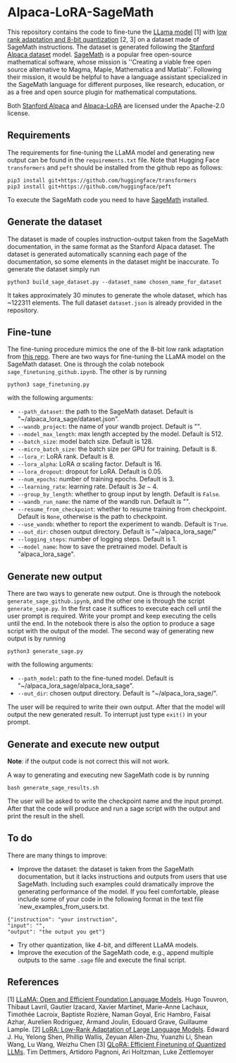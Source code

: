 # Alpaca-LoRA-SageMath

This repository contains the code to fine-tune the [LLama model](https://huggingface.co/docs/transformers/main/en/model_doc/llama) [1] with [low rank adaptation and 8-bit quantization](https://github.com/tloen/alpaca-lora) [2, 3] on a dataset made of SageMath instructions. The dataset is generated following the [Stanford Alpaca dataset](https://github.com/tatsu-lab/stanford_alpaca) model. [SageMath](https://www.sagemath.org/) is a popular free open-source mathematical software, whose mission is ''Creating a viable free open source alternative to Magma, Maple, Mathematica and Matlab''. Following their mission, it would be helpful to have a language assistant specialized in the SageMath language for different purposes, like research, education, or as a free and open source plugin for mathematical computations.

Both [Stanford Alpaca](https://github.com/tatsu-lab/stanford_alpaca) and [Alpaca-LoRA](https://github.com/tloen/alpaca-lora) are licensed under the Apache-2.0 license.

## Requirements
The requirements for fine-tuning the LLaMA model and generating new output can be found in the `requirements.txt` file. Note that Hugging Face `transformers` and `peft` should be installed from the github repo as follows:
```
pip3 install git+https://github.com/huggingface/transformers
pip3 install git+https://github.com/huggingface/peft
```

To execute the SageMath code you need to have [SageMath](https://www.sagemath.org/) installed.

## Generate the dataset
The dataset is made of couples instruction-output taken from the SageMath documentation, in the same format as the Stanford Alpaca dataset. The dataset is generated automatically scanning each page of the documentation, so some elements in the dataset might be inaccurate. To generate the dataset simply run 

```
python3 build_sage_dataset.py --dataset_name chosen_name_for_dataset
```
It takes approximately 30 minutes to generate the whole dataset, which has ~122311 elements. The full dataset `dataset.json` is already provided in the repository.

## Fine-tune
The fine-tuning procedure mimics the one of the 8-bit low rank adaptation from [this repo](https://github.com/tloen/alpaca-lora).
There are two ways for fine-tuning the LLaMA model on the SageMath dataset. One is through the colab notebook `sage_finetuning_github.ipynb`. The other is by running 
```
python3 sage_finetuning.py
```
with the following arguments:
- `--path_dataset`: the path to the SageMath dataset. Default is "~/alpaca_lora_sage/dataset.json".
- `--wandb_project`: the name of your wandb project. Default is "".
- `--model_max_length`: max length accepted by the model. Default is $512$.
-	`--batch_size`: model batch size. Default is $128$.
-	`--micro_batch_size`: the batch size per GPU for training. Default is $8$. 
-	`--lora_r`: LoRA rank. Default is $8$.
-	`--lora_alpha`: LoRA $\alpha$ scaling factor. Default is $16$.
-	`--lora_dropout`: dropout for LoRA. Default is $0.05$.
-	`--num_epochs`: number of training epochs. Default is $3$.
- `--learning_rate`: learning rate. Default is $3e-4$.
-	`--group_by_length`: whether to group input by length. Default is `False`.
-	`--wandb_run_name`: the name of the wandb run. Default is "".
-	`--resume_from_checkpoint`: whether to resume training from checkpoint. Default is `None`, otherwise is the path to checkpoint.
-	`--use_wandb`: whether to report the experiment to wandb. Default is `True`.
-	`--out_dir`: chosen output directory. Default is "~/alpaca_lora_sage/"	
-	`--logging_steps`: number of logging steps. Default is $1$.
-	`--model_name`: how to save the pretrained model. Default is "alpaca_lora_sage".

## Generate new output
There are two ways to generate new output. One is through the notebook `generate_sage_github.ipynb`, and the other one is through the script `generate_sage.py`. In the first case it suffices to execute each cell until the user prompt is required. Write your prompt and keep executing the cells until the end. In the notebook there is also the option to produce a sage script with the output of the model. 
The second way of generating new output is by running
```
python3 generate_sage.py
```
with the following arguments:
- `--path_model`: path to the fine-tuned model. Default is "~/alpaca_lora_sage/alpaca_lora_sage".
- `--out_dir`: chosen output directory. Default is "~/alpaca_lora_sage/".

The user will be required to write their own output. After that the model will output the new generated result. To interrupt just type `exit()` in your prompt.

## Generate and execute new output
**Note**: if the output code is not correct this will not work.

A way to generating and executing new SageMath code is by running
```
bash generate_sage_results.sh
```
The user will be asked to write the checkpoint name and the input prompt. After that the code will produce and run a sage script with the output and print the result in the shell. 

## To do
There are many things to improve:
- Improve the dataset: the dataset is taken from the SageMath documentation, but it lacks instructions and outputs from users that use SageMath. Including such examples could dramatically improve the generating performance of the model. If you feel comfortable, please include some of your code in the following format in the text file `new_examples_from_users.txt.
```
{"instruction": "your instruction",
"input": "",
"output": "the output you get"}
```
- Try other quantization, like 4-bit, and different LLaMA models.
- Improve the execution of the SageMath code, e.g., append multiple outputs to the same `.sage` file and execute the final script.

## References
[1] [LLaMA: Open and Efficient Foundation Language Models](https://arxiv.org/abs/2302.13971v1). Hugo Touvron, Thibaut Lavril, Gautier Izacard, Xavier Martinet, Marie-Anne Lachaux, Timothée Lacroix, Baptiste Rozière, Naman Goyal, Eric Hambro, Faisal Azhar, Aurelien Rodriguez, Armand Joulin, Edouard Grave, Guillaume Lample. 
[2] [LoRA: Low-Rank Adaptation of Large Language Models](https://arxiv.org/abs/2106.09685). Edward J. Hu, Yelong Shen, Phillip Wallis, Zeyuan Allen-Zhu, Yuanzhi Li, Shean Wang, Lu Wang, Weizhu Chen
[3] [QLoRA: Efficient Finetuning of Quantized LLMs](https://arxiv.org/abs/2305.14314). Tim Dettmers, Artidoro Pagnoni, Ari Holtzman, Luke Zettlemoyer


